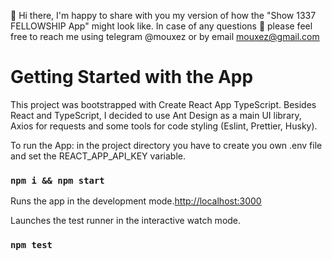👋 Hi there,
I'm happy to share with you my version of how the "Show 1337 FELLOWSHIP App" might look like.
In case of any questions 💬 please feel free to reach me using telegram @mouxez or by email mouxez@gmail.com

# Getting Started with the App
This project was bootstrapped with Create React App TypeScript.
Besides React and TypeScript, I decided to use Ant Design as a main UI library, Axios for requests and some tools for code styling (Eslint, Prettier, Husky).

To run the App:
 in the project directory you have to create you own .env file and set the REACT_APP_API_KEY variable. 
### `npm i && npm start`
Runs the app in the development mode.[http://localhost:3000](http://localhost:3000)

Launches the test runner in the interactive watch mode.
### `npm test`
